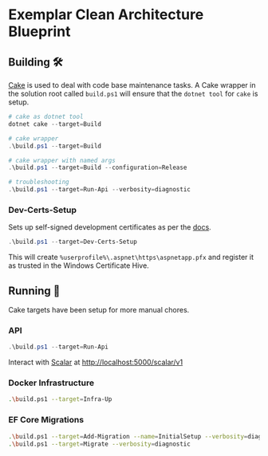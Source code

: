 # Exemplar Clean Architecture Blueprint

## Building 🛠️

[Cake](https://cakebuild.net/) is used to deal with code base maintenance tasks. A Cake wrapper in the solution root called `build.ps1` will ensure that the `dotnet tool` for `cake` is setup.

```powershell
# cake as dotnet tool
dotnet cake --target=Build

# cake wrapper
.\build.ps1 --target=Build

# cake wrapper with named args
.\build.ps1 --target=Build --configuration=Release

# troubleshooting
.\build.ps1 --target=Run-Api --verbosity=diagnostic
```

### Dev-Certs-Setup

Sets up self-signed development certificates as per the [docs](https://learn.microsoft.com/en-us/aspnet/core/security/docker-compose-https).

```powershell
.\build.ps1 --target=Dev-Certs-Setup
```

This will create `%userprofile%\.aspnet\https\aspnetapp.pfx` and register it as trusted in the Windows Certificate Hive.

## Running 🚀

Cake targets have been setup for more manual chores.

### API

```powershell
.\build.ps1 --target=Run-Api
```

Interact with [Scalar](https://github.com/scalar/scalar) at <http://localhost:5000/scalar/v1>

### Docker Infrastructure

```sh
.\build.ps1 --target=Infra-Up
```

### EF Core Migrations

```sh
.\build.ps1 --target=Add-Migration --name=InitialSetup --verbosity=diagnostic
.\build.ps1 --target=Migrate --verbosity=diagnostic
```
